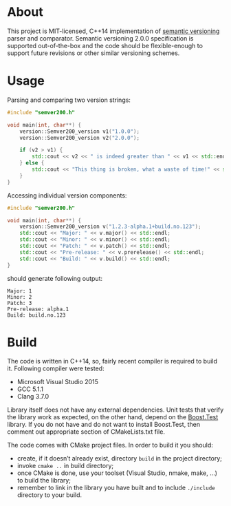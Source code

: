 # About
This project is MIT-licensed, C++14 implementation of [semantic versioning](http://semver.org) parser and comparator. Semantic versioning 2.0.0 specification is supported out-of-the-box and the code should be flexible-enough to support future revisions or other similar versioning schemes.

# Usage
Parsing and comparing two version strings:
```c++
#include "semver200.h"

void main(int, char**) {
    version::Semver200_version v1("1.0.0");
    version::Semver200_version v2("2.0.0");

    if (v2 > v1) {
        std::cout << v2 << " is indeed greater than " << v1 << std::endl;
    } else {
        std::cout << "This thing is broken, what a waste of time!" << std::endl;
    }
}
```

Accessing individual version components:

```c++
#include "semver200.h"

void main(int, char**) {
    version::Semver200_version v("1.2.3-alpha.1+build.no.123");
    std::cout << "Major: " << v.major() << std::endl;
    std::cout << "Minor: " << v.minor() << std::endl;
    std::cout << "Patch: " << v.patch() << std::endl;
    std::cout << "Pre-release: " << v.prerelease() << std::endl;
    std::cout << "Build: " << v.build() << std::endl;
}
```

should generate following output:
```
Major: 1
Minor: 2
Patch: 3
Pre-release: alpha.1
Build: build.no.123
```

# Build
The code is written in C++14, so, fairly recent compiler is required to build it. Following compiler were tested:
- Microsoft Visual Studio 2015
- GCC 5.1.1
- Clang 3.7.0

Library itself does not have any external dependencies. Unit tests that verify the library work as expected, on the other hand, depend on the [Boost.Test](http://www.boost.org/doc/libs/1_59_0/libs/test/doc/html/index.html) library. If you do not have and do not want to install Boost.Test, then comment out appropriate section of CMakeLists.txt file.

The code comes with CMake project files. In order to build it you should:

- create, if it doesn’t already exist, directory `build` in the project directory;
- invoke `cmake ..` in build directory;
- once CMake is done, use your toolset (Visual Studio, nmake, make, …) to build the library;
- remember to link in the library you have built and to include `./include` directory to your build.
